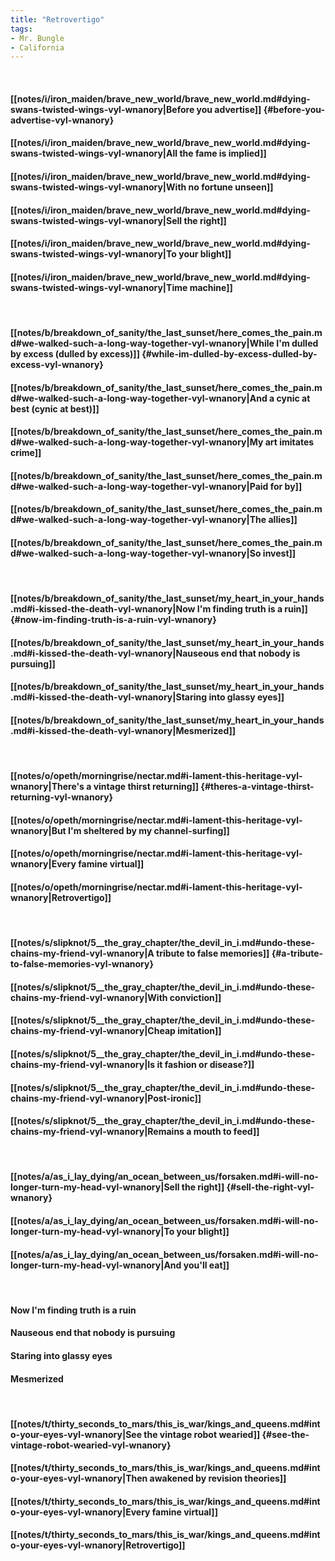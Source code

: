 ```yaml
---
title: "Retrovertigo"
tags:
- Mr. Bungle
- California
---
```

&nbsp;
#### [[notes/i/iron_maiden/brave_new_world/brave_new_world.md#dying-swans-twisted-wings-vyl-wnanory|Before you advertise]] {#before-you-advertise-vyl-wnanory}
#### [[notes/i/iron_maiden/brave_new_world/brave_new_world.md#dying-swans-twisted-wings-vyl-wnanory|All the fame is implied]]
#### [[notes/i/iron_maiden/brave_new_world/brave_new_world.md#dying-swans-twisted-wings-vyl-wnanory|With no fortune unseen]]
#### [[notes/i/iron_maiden/brave_new_world/brave_new_world.md#dying-swans-twisted-wings-vyl-wnanory|Sell the right]]
#### [[notes/i/iron_maiden/brave_new_world/brave_new_world.md#dying-swans-twisted-wings-vyl-wnanory|To your blight]]
#### [[notes/i/iron_maiden/brave_new_world/brave_new_world.md#dying-swans-twisted-wings-vyl-wnanory|Time machine]]
&nbsp;
#### [[notes/b/breakdown_of_sanity/the_last_sunset/here_comes_the_pain.md#we-walked-such-a-long-way-together-vyl-wnanory|While I'm dulled by excess (dulled by excess)]] {#while-im-dulled-by-excess-dulled-by-excess-vyl-wnanory}
#### [[notes/b/breakdown_of_sanity/the_last_sunset/here_comes_the_pain.md#we-walked-such-a-long-way-together-vyl-wnanory|And a cynic at best (cynic at best)]]
#### [[notes/b/breakdown_of_sanity/the_last_sunset/here_comes_the_pain.md#we-walked-such-a-long-way-together-vyl-wnanory|My art imitates crime]]
#### [[notes/b/breakdown_of_sanity/the_last_sunset/here_comes_the_pain.md#we-walked-such-a-long-way-together-vyl-wnanory|Paid for by]]
#### [[notes/b/breakdown_of_sanity/the_last_sunset/here_comes_the_pain.md#we-walked-such-a-long-way-together-vyl-wnanory|The allies]]
#### [[notes/b/breakdown_of_sanity/the_last_sunset/here_comes_the_pain.md#we-walked-such-a-long-way-together-vyl-wnanory|So invest]]
&nbsp;
#### [[notes/b/breakdown_of_sanity/the_last_sunset/my_heart_in_your_hands.md#i-kissed-the-death-vyl-wnanory|Now I'm finding truth is a ruin]] {#now-im-finding-truth-is-a-ruin-vyl-wnanory}
#### [[notes/b/breakdown_of_sanity/the_last_sunset/my_heart_in_your_hands.md#i-kissed-the-death-vyl-wnanory|Nauseous end that nobody is pursuing]]
#### [[notes/b/breakdown_of_sanity/the_last_sunset/my_heart_in_your_hands.md#i-kissed-the-death-vyl-wnanory|Staring into glassy eyes]]
#### [[notes/b/breakdown_of_sanity/the_last_sunset/my_heart_in_your_hands.md#i-kissed-the-death-vyl-wnanory|Mesmerized]]
&nbsp;
#### [[notes/o/opeth/morningrise/nectar.md#i-lament-this-heritage-vyl-wnanory|There's a vintage thirst returning]] {#theres-a-vintage-thirst-returning-vyl-wnanory}
#### [[notes/o/opeth/morningrise/nectar.md#i-lament-this-heritage-vyl-wnanory|But I'm sheltered by my channel-surfing]]
#### [[notes/o/opeth/morningrise/nectar.md#i-lament-this-heritage-vyl-wnanory|Every famine virtual]]
#### [[notes/o/opeth/morningrise/nectar.md#i-lament-this-heritage-vyl-wnanory|Retrovertigo]]
&nbsp;
#### [[notes/s/slipknot/5__the_gray_chapter/the_devil_in_i.md#undo-these-chains-my-friend-vyl-wnanory|A tribute to false memories]] {#a-tribute-to-false-memories-vyl-wnanory}
#### [[notes/s/slipknot/5__the_gray_chapter/the_devil_in_i.md#undo-these-chains-my-friend-vyl-wnanory|With conviction]]
#### [[notes/s/slipknot/5__the_gray_chapter/the_devil_in_i.md#undo-these-chains-my-friend-vyl-wnanory|Cheap imitation]]
#### [[notes/s/slipknot/5__the_gray_chapter/the_devil_in_i.md#undo-these-chains-my-friend-vyl-wnanory|Is it fashion or disease?]]
#### [[notes/s/slipknot/5__the_gray_chapter/the_devil_in_i.md#undo-these-chains-my-friend-vyl-wnanory|Post-ironic]]
#### [[notes/s/slipknot/5__the_gray_chapter/the_devil_in_i.md#undo-these-chains-my-friend-vyl-wnanory|Remains a mouth to feed]]
&nbsp;
#### [[notes/a/as_i_lay_dying/an_ocean_between_us/forsaken.md#i-will-no-longer-turn-my-head-vyl-wnanory|Sell the right]] {#sell-the-right-vyl-wnanory}
#### [[notes/a/as_i_lay_dying/an_ocean_between_us/forsaken.md#i-will-no-longer-turn-my-head-vyl-wnanory|To your blight]]
#### [[notes/a/as_i_lay_dying/an_ocean_between_us/forsaken.md#i-will-no-longer-turn-my-head-vyl-wnanory|And you'll eat]]
&nbsp;
#### Now I'm finding truth is a ruin
#### Nauseous end that nobody is pursuing
#### Staring into glassy eyes
#### Mesmerized
&nbsp;
#### [[notes/t/thirty_seconds_to_mars/this_is_war/kings_and_queens.md#into-your-eyes-vyl-wnanory|See the vintage robot wearied]] {#see-the-vintage-robot-wearied-vyl-wnanory}
#### [[notes/t/thirty_seconds_to_mars/this_is_war/kings_and_queens.md#into-your-eyes-vyl-wnanory|Then awakened by revision theories]]
#### [[notes/t/thirty_seconds_to_mars/this_is_war/kings_and_queens.md#into-your-eyes-vyl-wnanory|Every famine virtual]]
#### [[notes/t/thirty_seconds_to_mars/this_is_war/kings_and_queens.md#into-your-eyes-vyl-wnanory|Retrovertigo]]
